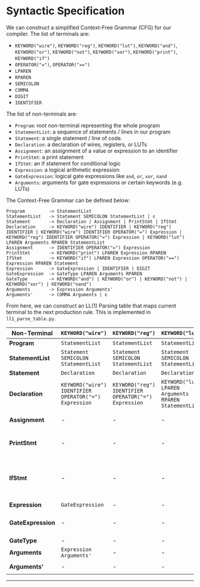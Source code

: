 # Syntactic Specification

We can construct a simplified Context-Free Grammar (CFG) for our compiler. The list of terminals are:

-   `KEYWORD("wire")`, `KEYWORD("reg")`, `KEYWORD("lut")`, `KEYWORD("and")`, `KEYWORD("or")`, `KEYWORD("not")`, `KEYWORD("xor")`, `KEYWORD("print")`, `KEYWORD("if")`
-   `OPERATOR("=")`, `OPERATOR("==")`
-   `LPAREN`
-   `RPAREN`
-   `SEMICOLON`
-   `COMMA`
-   `DIGIT`
-   `IDENTIFIER`

The list of non-terminals are:

-   `Program`: root non-terminal representing the whole program
-   `StatementList`: a sequence of statements / lines in our program
-   `Statement`: a single statement / line of code.
-   `Declaration`: a declaration of wires, registers, or LUTs
-   `Assignment`: an assignment of a value or expression to an identifier
-   `PrintStmt`: a print statement
-   `IfStmt`: an if statement for conditional logic
-   `Expression`: a logical arithmetic expression
-   `GateExpression`: logical gate expressions like `and`, `or`, `xor`, `nand`
-   `Arguments`: arguments for gate expressions or certain keywords (e.g. LUTs)

The Context-Free Grammar can be defined below:

```
Program         -> StatementList
StatementList   -> Statement SEMICOLON StatementList | ε
Statement       -> Declaration | Assignment | PrintStmt | IfStmt
Declaration     -> KEYWORD("wire") IDENTIFIER | KEYWORD("reg") IDENTIFIER | KEYWORD("wire") IDENTIFIER OPERATOR("=") Expression | KEYWORD("reg") IDENTIFIER OPERATOR("=") Expression | KEYWORD("lut") LPAREN Arguments RPAREN StatementList
Assignment      -> IDENTIFIER OPERATOR("=") Expression
PrintStmt       -> KEYWORD("print") LPAREN Expression RPAREN
IfStmt          -> KEYWORD("if") LPAREN Expression OPERATOR("==") Expression RPAREN Statement
Expression      -> GateExpression | IDENTIFIER | DIGIT
GateExpression  -> GateType LPAREN Arguments RPAREN
GateType        -> KEYWORD("and") | KEYWORD("or") | KEYWORD("not") | KEYWORD("xor") | KEYWORD("nand")
Arguments       -> Expression Arguments'
Arguments'      -> COMMA Arguments | ε
```

From here, we can construct an LL(1) Parsing table that maps current terminal to the next production rule. This is implemented in `ll1_parse_table.py`.

| **Non-Terminal**   | `KEYWORD("wire")`                                     | `KEYWORD("reg")`                                     | `KEYWORD("lut")`                                       | `IDENTIFIER`                          | `KEYWORD("print")`                          | `KEYWORD("if")`                                                              | `KEYWORD("and")`                   | `KEYWORD("or")`                    | `KEYWORD("not")`                   | `KEYWORD("xor")`                   | `KEYWORD("nand")`                  | `DIGIT`                 | `SEMICOLON` | `RPAREN` | `COMMA`            | `OPERATOR("=")` | `OPERATOR("==")` | `$` |
| ------------------ | ----------------------------------------------------- | ---------------------------------------------------- | ------------------------------------------------------ | ------------------------------------- | ------------------------------------------- | ---------------------------------------------------------------------------- | ---------------------------------- | ---------------------------------- | ---------------------------------- | ---------------------------------- | ---------------------------------- | ----------------------- | ----------- | -------- | ------------------ | --------------- | ---------------- | --- |
| **Program**        | `StatementList`                                       | `StatementList`                                      | `StatementList`                                        | `StatementList`                       | `StatementList`                             | `StatementList`                                                              | -                                  | -                                  | -                                  | -                                  | -                                  | -                       | -           | -        | -                  | -               | -                | -   |
| **StatementList**  | `Statement SEMICOLON StatementList`                   | `Statement SEMICOLON StatementList`                  | `Statement SEMICOLON StatementList`                    | `Statement SEMICOLON StatementList`   | `Statement SEMICOLON StatementList`         | `Statement SEMICOLON StatementList`                                          | -                                  | -                                  | -                                  | -                                  | -                                  | -                       | -           | -        | -                  | -               | -                | ε   |
| **Statement**      | `Declaration`                                         | `Declaration`                                        | `Declaration`                                          | `Assignment`                          | `PrintStmt`                                 | `IfStmt`                                                                     | -                                  | -                                  | -                                  | -                                  | -                                  | -                       | -           | -        | -                  | -               | -                | -   |
| **Declaration**    | `KEYWORD("wire") IDENTIFIER OPERATOR("=") Expression` | `KEYWORD("reg") IDENTIFIER OPERATOR("=") Expression` | `KEYWORD("lut") LPAREN Arguments RPAREN StatementList` | -                                     | -                                           | -                                                                            | -                                  | -                                  | -                                  | -                                  | -                                  | -                       | -           | -        | -                  | -               | -                | -   |
| **Assignment**     | -                                                     | -                                                    | -                                                      | `IDENTIFIER OPERATOR("=") Expression` | -                                           | -                                                                            | -                                  | -                                  | -                                  | -                                  | -                                  | -                       | -           | -        | -                  | -               | -                | -   |
| **PrintStmt**      | -                                                     | -                                                    | -                                                      | -                                     | `KEYWORD("print") LPAREN Expression RPAREN` | -                                                                            | -                                  | -                                  | -                                  | -                                  | -                                  | -                       | -           | -        | -                  | -               | -                | -   |
| **IfStmt**         | -                                                     | -                                                    | -                                                      | -                                     | -                                           | `KEYWORD("if") LPAREN Expression OPERATOR("==") Expression RPAREN Statement` | -                                  | -                                  | -                                  | -                                  | -                                  | -                       | -           | -        | -                  | -               | -                | -   |
| **Expression**     | `GateExpression`                                      | -                                                    | -                                                      | `IDENTIFIER`                          | -                                           | -                                                                            | `GateExpression`                   | `GateExpression`                   | `GateExpression`                   | `GateExpression`                   | `GateExpression`                   | `DIGIT`                 | -           | -        | -                  | -               | -                | -   |
| **GateExpression** | -                                                     | -                                                    | -                                                      | -                                     | -                                           | -                                                                            | `GateType LPAREN Arguments RPAREN` | `GateType LPAREN Arguments RPAREN` | `GateType LPAREN Arguments RPAREN` | `GateType LPAREN Arguments RPAREN` | `GateType LPAREN Arguments RPAREN` | -                       | -           | -        | -                  | -               | -                | -   |
| **GateType**       | -                                                     | -                                                    | -                                                      | -                                     | -                                           | -                                                                            | `KEYWORD("and")`                   | `KEYWORD("or")`                    | `KEYWORD("not")`                   | `KEYWORD("xor")`                   | `KEYWORD("nand")`                  | -                       | -           | -        | -                  | -               | -                | -   |
| **Arguments**      | `Expression Arguments'`                               | -                                                    | -                                                      | `Expression Arguments'`               | -                                           | -                                                                            | `Expression Arguments'`            | `Expression Arguments'`            | `Expression Arguments'`            | `Expression Arguments'`            | `Expression Arguments'`            | `Expression Arguments'` | -           | -        | -                  | -               | -                | -   |
| **Arguments'**     | -                                                     | -                                                    | -                                                      | -                                     | -                                           | -                                                                            | -                                  | -                                  | -                                  | -                                  | -                                  | -                       | -           | ε        | `COMMA Arguments'` | -               | -                | -   |

---
